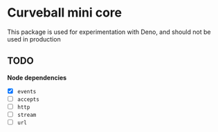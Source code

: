 Curveball mini core
===================

This package is used for experimentation with Deno, and should not be used in production

TODO
----

**Node dependencies**

- [x] `events`
- [ ] `accepts`
- [ ] `http`
- [ ] `stream`
- [ ] `url`
